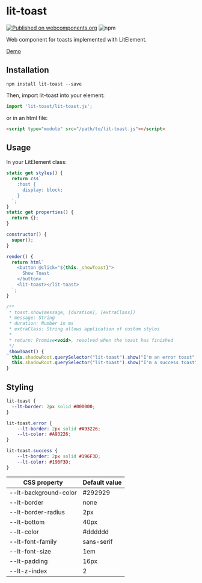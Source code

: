 # lit-toast

[![Published on webcomponents.org](https://img.shields.io/badge/webcomponents.org-published-blue.svg)](https://www.webcomponents.org/element/lit-toast) ![npm](https://img.shields.io/npm/v/lit-toast.svg)

Web component for toasts implemented with LitElement.

[Demo](https://lit-toast-demo.victorbp.site)

## Installation

```shell
npm install lit-toast --save
```

Then, import lit-toast into your element:

```javascript
import 'lit-toast/lit-toast.js';
```

or in an html file:

```html
<script type="module" src="/path/to/lit-toast.js"></script>
```

## Usage

In your LitElement class:

```javascript
static get styles() {
  return css`
    :host {
      display: block;
    }
  `;
}
static get properties() {
  return {};
}

constructor() {
  super();
}

render() {
  return html`
    <button @click="${this._showToast}">
      Show Toast
    </button>
    <lit-toast></lit-toast>
  `;
}

/**
 * toast.show(message, [duration], [extraClass])
 * message: String
 * duration: Number in ms
 * extraClass: String allows application of custom styles
 *
 * return: Promise<void>, resolved when the toast has finished
 */
_showToast() {
  this.shadowRoot.querySelector("lit-toast").show("I'm an error toast", 2500, "error");
  this.shadowRoot.querySelector("lit-toast").show("I'm a success toast", 2500, "success");
}
```

## Styling

```css
lit-toast {
  --lt-border: 2px solid #000000;
}

lit-toast.error {
    --lt-border: 2px solid #A93226;
    --lt-color:	#A93226;
}

lit-toast.success {
    --lt-border: 2px solid #196F3D;
    --lt-color:	#196F3D;
}
```

| CSS property          | Default value |
| --------------------- | ------------- |
| --lt-background-color | #292929       |
| --lt-border           | none          |
| --lt-border-radius    | 2px           |
| --lt-bottom           | 40px          |
| --lt-color            | #dddddd       |
| --lt-font-family      | sans-serif    |
| --lt-font-size        | 1em           |
| --lt-padding          | 16px          |
| --lt-z-index          | 2             |
